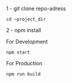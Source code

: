 1 - git clone repo-adress

    cd ~project_dir
    
2 -  npm install 

For Development

    npm start 
    
For Production

    npm run build
